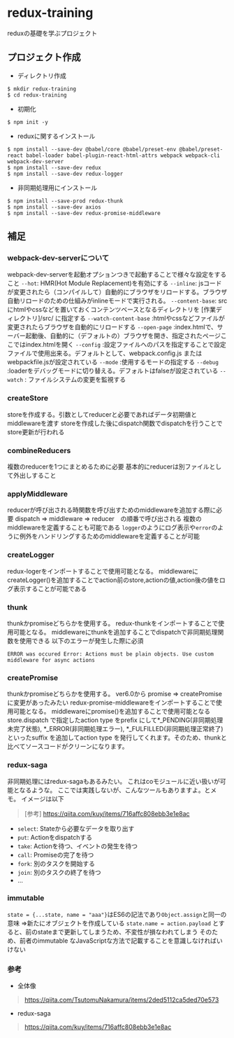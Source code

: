 # redux-training
reduxの基礎を学ぶプロジェクト

## プロジェクト作成
- ディレクトリ作成
```
$ mkdir redux-training
$ cd redux-training
```
- 初期化
```
$ npm init -y
```
- reduxに関するインストール
```
$ npm install --save-dev @babel/core @babel/preset-env @babel/preset-react babel-loader babel-plugin-react-html-attrs webpack webpack-cli webpack-dev-server
$ npm install --save-dev redux
$ npm install --save-dev redux-logger
```
- 非同期処理用にインストール
```
$ npm install --save-prod redux-thunk
$ npm install --save-dev axios
$ npm install --save-dev redux-promise-middleware
```


## 補足
### webpack-dev-serverについて
webpack-dev-serverを起動オプションつきで起動することで様々な設定をすること
`--hot`: HMR(Hot Module Replacement)を有効にする
`--inline`: jsコードが変更されたら（コンパイルして）自動的にブラウザをリロードする。ブラウザ自動リロードのための仕組みがinlineモードで実行される。
`--content-base`: srcにhtmlやcssなどを置いておくコンテンツベースとなるディレクトリを [作業ディレクトリ]/src/ に指定する
`--watch-content-base` :htmlやcssなどファイルが変更されたらブラウザを自動的にリロードする
`--open-page` :index.htmlで、サーバー起動後、自動的に（デフォルトの）ブラウザを開き、指定されたページここではindex.htmlを開く
`--config` :設定ファイルへのパスを指定することで設定ファイルで使用出来る。デフォルトとして、webpack.config.js または webpackfile.jsが設定されている
`--mode` :使用するモードの指定する
`--debug` :loaderをデバッグモードに切り替える。デフォルトはfalseが設定されている
`--watch` : ファイルシステムの変更を監視する

### createStore
storeを作成する。引数としてreducerと必要であればデータ初期値とmiddlewareを渡す
storeを作成した後にdispatch関数でdispatchを行うことでstore更新が行われる

### combineReducers
複数のreducerを1つにまとめるために必要
基本的にreducerは別ファイルとして外出しすること

### applyMiddleware
reducerが呼び出される時関数を呼び出すためのmiddlewareを追加する際に必要
dispatch => middleware => reducer　の順番で呼び出される
複数のmiddlewareを定義することも可能である
`logger`のようにログ表示や`error`のように例外をハンドリングするためのmiddlewareを定義することが可能

### createLogger
redux-logerをインポートすることで使用可能となる。
middlewareにcreateLogger()を追加することでaction前のstore,actionの値,action後の値をログ表示することが可能である

### thunk
thunkかpromiseどちらかを使用する。
redux-thunkをインポートすることで使用可能となる。
middlewareにthunkを追加することでdispatchで非同期処理関数を使用できる
以下のエラーが発生した際に必須
```
ERROR was occured Error: Actions must be plain objects. Use custom middleware for async actions
```

### createPromise
thunkかpromiseどちらかを使用する。
ver6.0から promise => createPromiseに変更があったみたい
redux-promise-middlewareをインポートすることで使用可能となる。
middlewareにpromise()を追加することで使用可能となる
store.dispatch で指定したaction type をprefix にして*_PENDING(非同期処理未完了状態), *_ERROR(非同期処理エラー), *_FULFILLED(非同期処理正常終了) といったsuffix を追加してaction type を発行してくれます。そのため、thunkと比べてソースコードがクリーンになります。

### redux-saga
非同期処理にはredux-sagaもあるみたい。
これはcoモジュールに近い扱いが可能となるような。
ここでは実践しないが、こんなツールもありますよ。とメモ。
イメージは以下
> [参考] https://qiita.com/kuy/items/716affc808ebb3e1e8ac
- `select`: Stateから必要なデータを取り出す
- `put`: Actionをdispatchする
- `take`: Actionを待つ、イベントの発生を待つ
- `call`: Promiseの完了を待つ
- `fork`: 別のタスクを開始する
- `join`: 別のタスクの終了を待つ
- ...

### immutable
`state = {...state, name = "aaa"}`はES6の記法であり`Object.assign`と同一の意味 =>新たにオブジェクトを作成している
`state.name = action.payload` とすると、前のstateまで更新してしまうため、不変性が損なわれてしまう
そのため、前者のimmutable なJavaScriptな方法で記載することを意識しなければいけない


### 参考
- 全体像
> https://qiita.com/TsutomuNakamura/items/2ded5112ca5ded70e573
- redux-saga
> https://qiita.com/kuy/items/716affc808ebb3e1e8ac